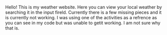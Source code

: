 Hello!
This is my weather website. Here you can view your local weather by searching it in the input fireld. Currently there is a few missing pieces and it is currently not working. I was using one of the activities as a refrence as you can see in my code but was unable to getit working. I am not sure why that is. 